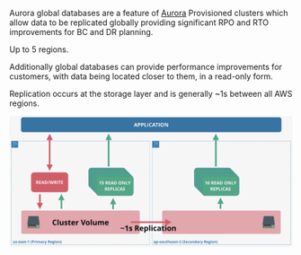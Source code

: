 Aurora global databases are a feature of [Aurora](Aurora.md) Provisioned clusters which allow data to be replicated globally providing significant RPO and RTO improvements for BC and DR planning.

Up to 5 regions.

Additionally global databases can provide performance improvements for customers, with data being located closer to them, in a read-only form.

Replication occurs at the storage layer and is generally ~1s between all AWS regions.

![Pasted image 20250405202711.png](_atts/Pasted%20image%2020250405202711.png)